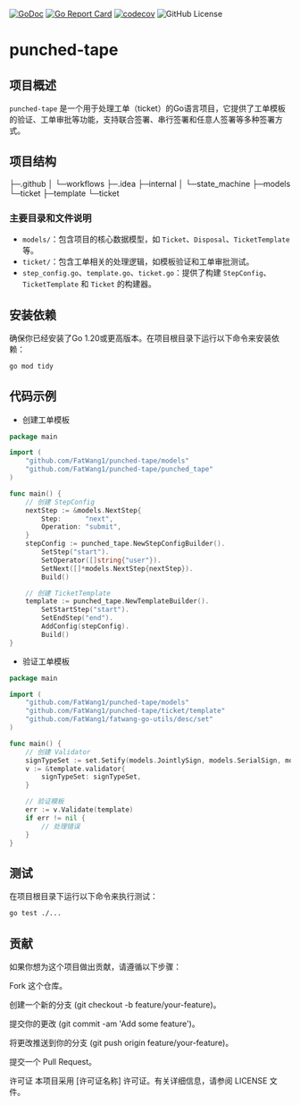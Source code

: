 [![GoDoc](https://pkg.go.dev/badge/github.com/FatWang1/punched-tape?utm_source=godoc)](https://pkg.go.dev/github.com/FatWang1/punched-tape)
[![Go Report Card](https://goreportcard.com/badge/github.com/fatwang1/punched-tape)](https://goreportcard.com/report/github.com/fatwang1/punched-tape)
[![codecov](https://codecov.io/github/FatWang1/punched-tape/branch/master/graph/badge.svg)](https://codecov.io/github/FatWang1/punched-tape)
![GitHub License](https://img.shields.io/github/license/fatwang1/punched-tape)


# punched-tape

## 项目概述
`punched-tape` 是一个用于处理工单（ticket）的Go语言项目，它提供了工单模板的验证、工单审批等功能，支持联合签署、串行签署和任意人签署等多种签署方式。

## 项目结构

├─.github
│  └─workflows
├─.idea
├─internal
│  └─state_machine
├─models
└─ticket
├─template
└─ticket


### 主要目录和文件说明
- `models/`：包含项目的核心数据模型，如 `Ticket`、`Disposal`、`TicketTemplate` 等。
- `ticket/`：包含工单相关的处理逻辑，如模板验证和工单审批测试。
- `step_config.go`、`template.go`、`ticket.go`：提供了构建 `StepConfig`、`TicketTemplate` 和 `Ticket` 的构建器。

## 安装依赖
确保你已经安装了Go 1.20或更高版本。在项目根目录下运行以下命令来安装依赖：
```sh
go mod tidy
```
## 代码示例
- 创建工单模板

```go
package main

import (
    "github.com/FatWang1/punched-tape/models"
    "github.com/FatWang1/punched-tape/punched_tape"
)

func main() {
    // 创建 StepConfig
    nextStep := &models.NextStep{
        Step:      "next",
        Operation: "submit",
    }
    stepConfig := punched_tape.NewStepConfigBuilder().
        SetStep("start").
        SetOperator([]string{"user"}).
        SetNext([]*models.NextStep{nextStep}).
        Build()

    // 创建 TicketTemplate
    template := punched_tape.NewTemplateBuilder().
        SetStartStep("start").
        SetEndStep("end").
        AddConfig(stepConfig).
        Build()
}
```
- 验证工单模板
```go
package main

import (
    "github.com/FatWang1/punched-tape/models"
    "github.com/FatWang1/punched-tape/ticket/template"
    "github.com/FatWang1/fatwang-go-utils/desc/set"
)

func main() {
    // 创建 Validator
    signTypeSet := set.Setify(models.JointlySign, models.SerialSign, models.AnyoneSign)
    v := &template.validator{
        signTypeSet: signTypeSet,
    }

    // 验证模板
    err := v.Validate(template)
    if err != nil {
        // 处理错误
    }
}
```
## 测试
在项目根目录下运行以下命令来执行测试：
```sh
go test ./...
```
## 贡献

如果你想为这个项目做出贡献，请遵循以下步骤：

Fork 这个仓库。

创建一个新的分支 (git checkout -b feature/your-feature)。

提交你的更改 (git commit -am 'Add some feature')。

将更改推送到你的分支 (git push origin feature/your-feature)。

提交一个 Pull Request。

许可证
本项目采用 [许可证名称] 许可证。有关详细信息，请参阅 LICENSE 文件。
